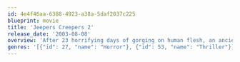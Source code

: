 ```yaml
---
id: 4e4f46aa-6388-4923-a38a-5daf2037c225
blueprint: movie
title: 'Jeepers Creepers 2'
release_date: '2003-08-08'
overview: 'After 23 horrifying days of gorging on human flesh, an ancient creature known as the Creeper embarks on a final voracious feeding frenzy, terrorizing a group of varsity basketball players, cheerleaders and coaches stranded on a remote highway when their bus breaks down. The terrified group is forced to come together and do battle against the winged creature hell-bent on completing its grizzly ritual.'
genres: '[{"id": 27, "name": "Horror"}, {"id": 53, "name": "Thriller"}]'
---
```

